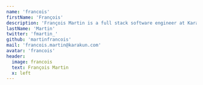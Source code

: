 ```yaml
---
name: 'francois'
firstName: 'François'
description: 'François Martin is a full stack software engineer at Karakun AG, living in Switzerland. He is an active open source contributor and co-author of the two open source JavaFX frameworks WorkbenchFX and PreferencesFX and an active member at the Swiss Testing Board.'
lastName: 'Martin'
twitter: 'fmartin_'
github: 'martinfrancois'
mail: 'francois.martin@karakun.com'
avatar: 'francois'
header:
  image: francois
  text: François Martin
  x: left
---
```

